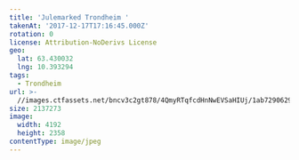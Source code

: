 ```yaml
---
title: 'Julemarked Trondheim '
takenAt: '2017-12-17T17:16:45.000Z'
rotation: 0
license: Attribution-NoDerivs License
geo:
  lat: 63.430032
  lng: 10.393294
tags:
  - Trondheim
url: >-
  //images.ctfassets.net/bncv3c2gt878/4QmyRTqfcdHnNwEVSaHIUj/1ab7290629c456bbb048f4e5846669b6/julemarked-trondheim_24251948007_o
size: 2137273
image:
  width: 4192
  height: 2358
contentType: image/jpeg
---
```


